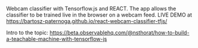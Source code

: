 Webcam classifier with Tensorflow.js and REACT. The app allows the classifier to be trained live in the browser on a webcam feed. LIVE DEMO at https://bartosz-paternoga.github.io/react-webcam-classifier-tfjs/

Intro to the topic:
https://beta.observablehq.com/@nsthorat/how-to-build-a-teachable-machine-with-tensorflow-js
